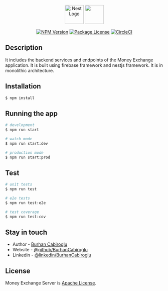 <p align="center">
  <a href="http://nestjs.com/" target="blank"><img src="https://nestjs.com/img/logo_text.svg" height="60 "alt="Nest Logo" /></a>
    <a href="https://firebase.google.com" target="blank"><img src="https://www.gstatic.com/devrel-devsite/prod/v0d244f667a3683225cca86d0ecf9b9b81b1e734e55a030bdcd3f3094b835c987/firebase/images/lockup.svg" height="60 alt="Nest Logo" /></a>
</p>


<p align="center">
<a href="https://www.npmjs.com/~nestjscore" target="_blank"><img src="https://img.shields.io/npm/v/@nestjs/core.svg" alt="NPM Version" /></a>
<a href="https://www.npmjs.com/~nestjscore" target="_blank"><img src="https://img.shields.io/npm/l/@nestjs/core.svg" alt="Package License" /></a>
<a href="https://circleci.com/gh/nestjs/nest" target="_blank"><img src="https://img.shields.io/circleci/build/github/nestjs/nest/master" alt="CircleCI" /></a>
</p>

## Description
It includes the backend services and endpoints of the Money Exchange application. It is built using firebase framework and nestjs framework. It is in monolithic architecture.


## Installation

```bash
$ npm install
```

## Running the app

```bash
# development
$ npm run start

# watch mode
$ npm run start:dev

# production mode
$ npm run start:prod
```

## Test

```bash
# unit tests
$ npm run test

# e2e tests
$ npm run test:e2e

# test coverage
$ npm run test:cov
```

## Stay in touch

- Author - [Burhan Cabiroglu](https://github.com/burhancabiroglu)
- Website - [@github/BurhanCabiroglu](https://github.com/burhancabiroglu)
- Linkedin - [@linkedin/BurhanCabiroglu](https://www.linkedin.com/in/burhancabiroglu/)

## License

Money Exchange Server is [Apache License](LICENSE).

